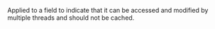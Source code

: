 Applied to a field to indicate that it can be accessed and modified by multiple threads and should not be cached.